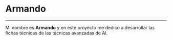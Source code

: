 # Armando
---

Mi nombre es **Armando** y en este proyecto me dedico a desarrollar las fichas técnicas de las técnicas avanzadas de AI.


